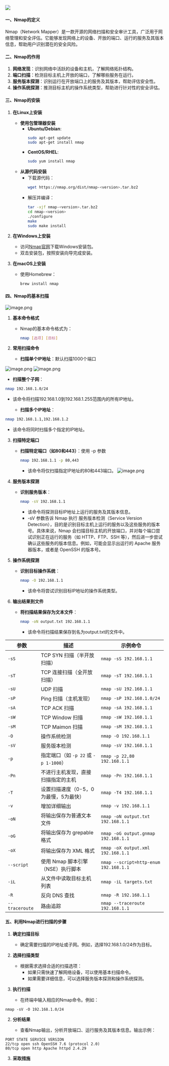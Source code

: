 [![](https://s2.loli.net/2025/02/25/fUtKCSPVeBqRkx5.jpg)](https://s2.loli.net/2025/02/25/fUtKCSPVeBqRkx5.jpg)

#### 一、Nmap的定义
Nmap（Network Mapper）是一款开源的网络扫描和安全审计工具，广泛用于网络管理和安全评估。它能够发现网络上的设备、开放的端口、运行的服务及其版本信息，帮助用户识别潜在的安全风险。

#### 二、Nmap的作用
1. **网络发现**：识别网络中活跃的设备和主机，了解网络拓扑结构。
2. **端口扫描**：检测目标主机上开放的端口，了解哪些服务在运行。
3. **服务版本探测**：识别运行在开放端口上的服务及其版本，帮助评估安全性。
4. **操作系统探测**：推测目标主机的操作系统类型，帮助进行针对性的安全评估。


#### 三、Nmap的安装

1. **在Linux上安装**
   - **使用包管理器安装**
     - **Ubuntu/Debian**:
       ```bash
       sudo apt-get update
       sudo apt-get install nmap
       ```
     - **CentOS/RHEL**:
       ```bash
       sudo yum install nmap
       ```
   - **从源代码安装**
     - 下载源代码：
       ```bash
       wget https://nmap.org/dist/nmap-<version>.tar.bz2
       ```
     - 解压并编译：
       ```bash
       tar -xjf nmap-<version>.tar.bz2
       cd nmap-<version>
       ./configure
       make
       sudo make install
       ```

2. **在Windows上安装**
   - 访问[Nmap官网](https://nmap.org/download.html)下载Windows安装包。
   - 双击安装包，按照安装向导完成安装。

3. **在macOS上安装**
   - 使用Homebrew：
     ```bash
     brew install nmap
     ```

#### 四、Nmap的基本扫描

![image.png](https://pic.myla.eu.org/file/1740468767112_image.png)

1. **基本命令格式**
   - Nmap的基本命令格式为：
     ```bash
     nmap [选项] [目标]
     ```

2. **常用扫描命令**
   - **扫描单个IP地址**：默认扫描1000个端口
   
![image.png](https://pic.myla.eu.org/file/1740832963057_image.png)
![image.png](https://pic.myla.eu.org/file/1740833027559_image.png)


   - **扫描整个子网**：
   
```bash
nmap 192.168.1.0/24
```

- 该命令将扫描192.168.1.0到192.168.1.255范围内的所有IP地址。

   - **扫描多个IP地址**：
   
```bash
nmap 192.168.1.1,192.168.1.2
```
- 该命令将同时扫描多个指定的IP地址。

3. **扫描特定端口**
   - **扫描特定端口（如80和443）**：使用 -p 参数
     ```bash
     nmap 192.168.1.1 -p 80,443 
     ```
     - 该命令将仅扫描指定IP地址的80和443端口。
     ![image.png](https://pic.myla.eu.org/file/1740833182466_image.png)

4. **服务版本探测**
   - **识别服务版本**：
     ```bash
     nmap -sV 192.168.1.1
     ```
     - 该命令将探测目标IP地址上运行的服务及其版本信息。
     - -sV 参数告诉 Nmap 执行 服务版本检测（Service Version Detection），目的是识别目标主机上运行的服务以及这些服务的版本号。具体来说，Nmap 会扫描目标主机的开放端口，并对每个端口尝试识别正在运行的服务（如 HTTP、FTP、SSH 等），然后进一步尝试确认这些服务的版本信息。例如，可能会显示出运行的 Apache 服务器版本，或者是 OpenSSH 的版本号。

5. **操作系统探测**
   - **识别目标操作系统**：
     ```bash
     nmap -O 192.168.1.1
     ```
     - 该命令将尝试识别目标IP地址的操作系统类型。

6. **输出结果到文件**
   - **将扫描结果保存为文本文件**：
     ```bash
     nmap -oN output.txt 192.168.1.1
     ```
     - 该命令将扫描结果保存到名为output.txt的文件中。


| 参数          | 描述                                      | 示例命令                          |
|---------------|-------------------------------------------|-----------------------------------|
| `-sS`        | TCP SYN 扫描（半开放扫描）                  | `nmap -sS 192.168.1.1`            |
| `-sT`        | TCP 连接扫描（全开放扫描）                  | `nmap -sT 192.168.1.1`            |
| `-sU`        | UDP 扫描                                   | `nmap -sU 192.168.1.1`            |
| `-sP`        | Ping 扫描（主机发现）                      | `nmap -sP 192.168.1.0/24`         |
| `-sA`        | TCP ACK 扫描                               | `nmap -sA 192.168.1.1`            |
| `-sW`        | TCP Window 扫描                            | `nmap -sW 192.168.1.1`            |
| `-sM`        | TCP Maimon 扫描                            | `nmap -sM 192.168.1.1`            |
| `-O`         | 操作系统检测                               | `nmap -O 192.168.1.1`             |
| `-sV`        | 服务版本检测                              | `nmap -sV 192.168.1.1`            |
| `-p`         | 指定端口（如 `-p 22` 或 `-p 1-1000`）     | `nmap -p 22,80 192.168.1.1`       |
| `-Pn`        | 不进行主机发现，直接扫描指定的主机        | `nmap -Pn 192.168.1.1`            |
| `-T`         | 设置扫描速度（0-5，0为最慢，5为最快）     | `nmap -T4 192.168.1.1`            |
| `-v`         | 增加详细输出                              | `nmap -v 192.168.1.1`             |
| `-oN`        | 将输出保存为普通文本文件                  | `nmap -oN output.txt 192.168.1.1`|
| `-oG`        | 将输出保存为 grepable 格式                 | `nmap -oG output.gnmap 192.168.1.1`|
| `-oX`        | 将输出保存为 XML 格式                     | `nmap -oX output.xml 192.168.1.1`|
| `--script`   | 使用 Nmap 脚本引擎（NSE）执行脚本         | `nmap --script=http-enum 192.168.1.1` |
| `-iL`        | 从文件中读取目标主机列表                  | `nmap -iL targets.txt`            |
| `-R`         | 反向 DNS 查找                             | `nmap -R 192.168.1.1`             |
| `--traceroute` | 路由追踪                                 | `nmap --traceroute 192.168.1.1`   |


#### 五、利用Nmap进行扫描的步骤

1. **确定扫描目标**
   - 确定需要扫描的IP地址或子网。例如，选择192.168.1.0/24作为目标。

2. **选择扫描类型**
   - 根据需求选择合适的扫描选项：
     - 如果只需快速了解网络设备，可以使用基本扫描命令。
     - 如果需要详细信息，可以选择服务版本探测和操作系统探测。

3. **执行扫描**
    
    - 在终端中输入相应的Nmap命令。例如：
    
```shell
nmap -sV -O 192.168.1.0/24
```
        
        
2. **分析结果**
    
    - 查看Nmap输出，分析开放端口、运行服务及其版本信息。输出示例：
```shell
PORT STATE SERVICE VERSION 
22/tcp open ssh OpenSSH 7.6 (protocol 2.0) 
80/tcp open http Apache httpd 2.4.29
```
        
        
3. **采取措施**


